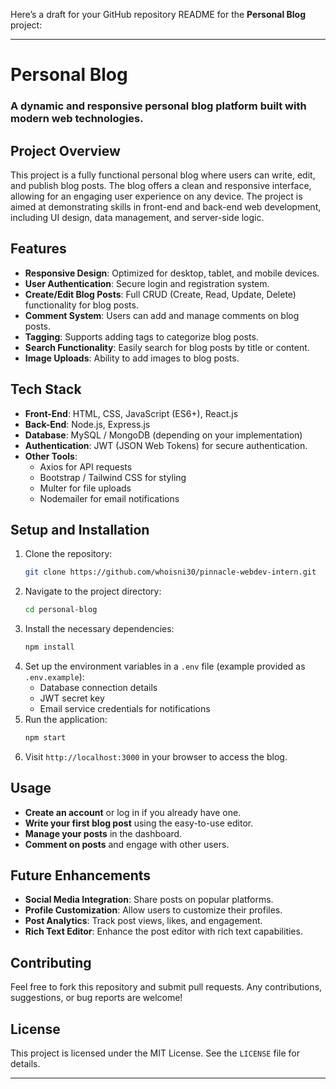 Here’s a draft for your GitHub repository README for the **Personal Blog** project:

---

# Personal Blog

### A dynamic and responsive personal blog platform built with modern web technologies.

## Project Overview

This project is a fully functional personal blog where users can write, edit, and publish blog posts. The blog offers a clean and responsive interface, allowing for an engaging user experience on any device. The project is aimed at demonstrating skills in front-end and back-end web development, including UI design, data management, and server-side logic.

## Features

- **Responsive Design**: Optimized for desktop, tablet, and mobile devices.
- **User Authentication**: Secure login and registration system.
- **Create/Edit Blog Posts**: Full CRUD (Create, Read, Update, Delete) functionality for blog posts.
- **Comment System**: Users can add and manage comments on blog posts.
- **Tagging**: Supports adding tags to categorize blog posts.
- **Search Functionality**: Easily search for blog posts by title or content.
- **Image Uploads**: Ability to add images to blog posts.

## Tech Stack

- **Front-End**: HTML, CSS, JavaScript (ES6+), React.js
- **Back-End**: Node.js, Express.js
- **Database**: MySQL / MongoDB (depending on your implementation)
- **Authentication**: JWT (JSON Web Tokens) for secure authentication.
- **Other Tools**: 
  - Axios for API requests
  - Bootstrap / Tailwind CSS for styling
  - Multer for file uploads
  - Nodemailer for email notifications

## Setup and Installation

1. Clone the repository:
   ```bash
   git clone https://github.com/whoisni30/pinnacle-webdev-intern.git
   ```
2. Navigate to the project directory:
   ```bash
   cd personal-blog
   ```
3. Install the necessary dependencies:
   ```bash
   npm install
   ```
4. Set up the environment variables in a `.env` file (example provided as `.env.example`):
   - Database connection details
   - JWT secret key
   - Email service credentials for notifications
5. Run the application:
   ```bash
   npm start
   ```
6. Visit `http://localhost:3000` in your browser to access the blog.

## Usage

- **Create an account** or log in if you already have one.
- **Write your first blog post** using the easy-to-use editor.
- **Manage your posts** in the dashboard.
- **Comment on posts** and engage with other users.

## Future Enhancements

- **Social Media Integration**: Share posts on popular platforms.
- **Profile Customization**: Allow users to customize their profiles.
- **Post Analytics**: Track post views, likes, and engagement.
- **Rich Text Editor**: Enhance the post editor with rich text capabilities.

## Contributing

Feel free to fork this repository and submit pull requests. Any contributions, suggestions, or bug reports are welcome!

## License

This project is licensed under the MIT License. See the `LICENSE` file for details.

---
